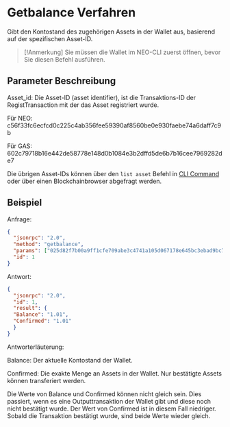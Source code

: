 # Getbalance Verfahren

Gibt den Kontostand des zugehörigen Assets in der Wallet aus, basierend auf der spezifischen Asset-ID.

> [!Anmerkung]
> Sie müssen die Wallet im NEO-CLI zuerst öffnen, bevor Sie diesen Befehl ausführen.

## Parameter Beschreibung

Asset_id: Die Asset-ID (asset identifier), ist die Transaktions-ID der RegistTransaction mit der das Asset registriert wurde.

Für NEO: c56f33fc6ecfcd0c225c4ab356fee59390af8560be0e930faebe74a6daff7c9b

Für GAS: 602c79718b16e442de58778e148d0b1084e3b2dffd5de6b7b16cee7969282de7

Die übrigen Asset-IDs können über den `list asset` Befehl in [CLI Command](../cli.md) oder über einen Blockchainbrowser abgefragt werden.

## Beispiel

Anfrage:

```json
{
  "jsonrpc": "2.0",
  "method": "getbalance",
  "params": ["025d82f7b00a9ff1cfe709abe3c4741a105d067178e645bc3ebad9bc79af47d4"],
  "id": 1
}
```

Antwort:

```json
{
  "jsonrpc": "2.0",
  "id": 1,
  "result": {
  "Balance": "1.01",
  "Confirmed": "1.01"
  }
}
```

Antworterläuterung:

Balance: Der aktuelle Kontostand der Wallet.

Confirmed: Die exakte Menge an Assets in der Wallet. Nur bestätigte Assets können transferiert werden.

Die Werte von Balance und Confirmed können nicht gleich sein. Dies passiert, wenn es eine Outputtransaktion der Wallet gibt und diese noch nicht bestätigt wurde. Der Wert von Confirmed ist in diesem Fall niedriger. Sobald die Transaktion bestätigt wurde, sind beide Werte wieder gleich.
